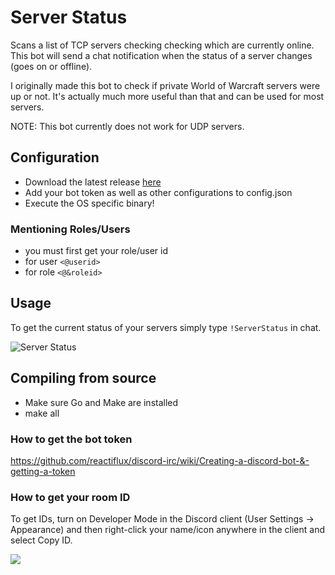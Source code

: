 # Server Status
Scans a list of TCP servers checking checking which are currently online.
This bot will send a chat notification when the status of a server changes (goes on or offline).

I originally made this bot to check if private World of Warcraft servers were up or not.
It's actually much more useful than that and can be used for most servers.

NOTE: This bot currently does not work for UDP servers.

## Configuration
- Download the latest release [here](https://github.com/mgerb/ServerStatus/releases)
- Add your bot token as well as other configurations to config.json
- Execute the OS specific binary!

### Mentioning Roles/Users
- you must first get your role/user id
- for user `<@userid>`
- for role `<@&roleid>`

## Usage
To get the current status of your servers simply type `!ServerStatus` in chat.

![Server Status](https://i.imgur.com/ZzQSBJp.png)

## Compiling from source
- Make sure Go and Make are installed
- make all

### How to get the bot token
https://github.com/reactiflux/discord-irc/wiki/Creating-a-discord-bot-&-getting-a-token

### How to get your room ID
To get IDs, turn on Developer Mode in the Discord client (User Settings -> Appearance) and then right-click your name/icon anywhere in the client and select Copy ID.

<img src="https://camo.githubusercontent.com/9f759ec8b45a6e9dd2242bc64c82897c74f84a25/687474703a2f2f692e696d6775722e636f6d2f47684b70424d512e676966"/>

